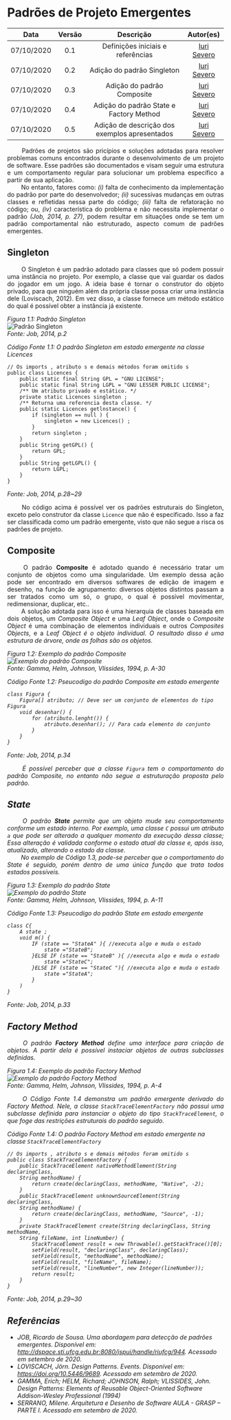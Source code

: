 # Padrões de Projeto Emergentes

|    Data    | Versão |         Descrição         |           Autor(es)           |
| :--------: | :----: | :-----------------------: | :---------------------------: |
| 07/10/2020 |  0.1   | Definições iniciais e referências | [Iuri Severo](https://github.com/iurisevero) |
| 07/10/2020 |  0.2   | Adição do padrão Singleton | [Iuri Severo](https://github.com/iurisevero) |
| 07/10/2020 |  0.3   | Adição do padrão Composite | [Iuri Severo](https://github.com/iurisevero) |
| 07/10/2020 |  0.4   | Adição do padrão State e Factory Method | [Iuri Severo](https://github.com/iurisevero) |
| 07/10/2020 |  0.5   | Adição de descrição dos exemplos apresentados | [Iuri Severo](https://github.com/iurisevero) |

<p align="justify"> &emsp;&emsp; Padrões de projetos são pricípios e soluções adotadas para resolver problemas comuns encontrados durante o desenvolvimento de um projeto de software. Esse padrões são documentados e visam seguir uma estrutura e um comportamento regular para solucionar um problema específico a partir de sua aplicação. <br />
&emsp;&emsp; No entanto, fatores como: <i>(i)</i> falta de conhecimento da implementação do padrão por parte do desenvolvedor; <i>(ii)</i> sucessivas mudanças em outras classes e refletidas nessa parte do código; <i>(iii)</i> falta de refatoração no código; ou, <i>(iv)</i> característica do problema e não necessita implementar o padrão <i>(Job, 2014, p. 27)</i>, podem resultar em situações onde se tem um padrão comportamental não estruturado, aspecto comum de padrões emergentes. <br />

## Singleton

<p align="justify"> &emsp;&emsp; O Singleton é um padrão adotado para classes que só podem possuir uma instância no projeto. Por exemplo, a classe que vai guardar os dados do jogador em um jogo. A ideia base é tornar o construtor do objeto privado, para que ninguém além da própria classe possa criar uma instância dele (Loviscach, 2012). Em vez disso, a classe fornece um método estático do qual é possível obter a instância já existente. </p>

_Figura 1.1: Padrão Singleton_
<br /><img src="docs/Assets/Img/Studies/EmergingDesignPatterns/SingletonPattern.png" alt="Padrão Singleton"><br />
_Fonte: Job, 2014, p.2_

_Código Fonte 1.1: O padrão Singleton em estado emergente na classe Licences_
```
// Os imports , atributo s e demais métodos foram omitido s
public class Licences {
    public static final String GPL = "GNU LICENSE";
    public static final String LGPL = "GNU LESSER PUBLIC LICENSE";
    /** Um atributo privado e estático. */
    private static Licences singleton ;
    /** Returna uma referencia desta classe. */
    public static Licences getlnstance() {
        if (singleton == null ) {
            singleton = new Licences() ;
        }
        return singleton ;
    }
    public String getGPL() {
        return GPL;
    }
    public String getLGPL() {
        return LGPL;
    }
}
```
_Fonte: Job, 2014, p.28~29_

<p align="justify"> &emsp;&emsp;  No código acima é possível ver os padrões estruturais do Singleton, exceto pelo construtor da classe <code>Licence</code> que não é especificado. Isso a faz ser classificada como um padrão emergente, visto que não segue a risca os padrões de projeto. </p>

## Composite

<p align="justify"> &emsp;&emsp; O padrão <b>Composite</b> é adotado quando é necessário tratar um conjunto de objetos como uma singularidade. Um exemplo dessa ação pode ser encontrado em diversos softwares de edição de imagem e desenho, na função de agrupamento: diversos objetos distintos passam a ser tratados como um só, o grupo, o qual é possível movimentar, redimensionar, duplicar, etc..
<br /> &emsp;&emsp; A solução adotada para isso é uma hierarquia de classes baseada em dois objetos, um <i>Composite Object</i> e uma <i>Leaf Object</i>, onde o <i>Composite Object</i> é uma combinação de elementos individuais e outros <i>Composites Objects</i>, e a <i>Leaf Object</> é o objeto individual. O resultado disso é uma estrutura de árvore, onde as folhas são os objetos. </p>

_Figura 1.2: Exemplo do padrão Composite_
<br /><img src="docs/Assets/Img/Studies/EmergingDesignPatterns/CompositePatternExample.png" alt="Exemplo do padrão Composite"><br />
_Fonte: Gamma, Helm, Johnson, Vlissides, 1994, p. A-30_

_Código Fonte 1.2: Pseucodigo do padrão Composite em estado emergente_
```
class Figura {
    Figura[] atributo; // Deve ser um conjunto de elementos do tipo Figura
    void desenhar() {
        for (atributo.lenght()) {
            atributo.desenhar(); // Para cada elemento do conjunto
        }
    }
}
```
_Fonte: Job, 2014, p.34_

<p align="justify"> &emsp;&emsp; É possível perceber que a classe <code>Figura</code> tem o comportamento do padrão Composite, no entanto não segue a estruturação proposta pelo padrão.</p>

## State
<p align="justify"> &emsp;&emsp; O padrão <b>State</b> permite que um objeto mude seu comportamento conforme um estado interno. Por exemplo, uma classe <code>C</code> possui um atributo <code>a</code> que pode ser alterado a qualquer momento da execução dessa classe; Essa alteração é validada conforme o estado atual da classe e, após isso, atualizado, alterando o estado da classe.
<br /> &emsp;&emsp; No exemplo de <i>Código 1.3</i>, pode-se perceber que o comportamento do State é seguido, porém dentro de uma única função que trata todos estados possíveis. </p>

_Figura 1.3: Exemplo do padrão State_
<br /><img src="docs/Assets/Img/Studies/EmergingDesignPatterns/StatePatternExample.png" alt="Exemplo do padrão State"><br />
_Fonte: Gamma, Helm, Johnson, Vlissides, 1994, p. A-11_

_Código Fonte 1.3: Pseucodigo do padrão State em estado emergente_
```
class C{
    A state ;
    void m() {
        IF (state == "StateA" ){ //executa algo e muda o estado
            state ="StateB";
        }ELSE IF (state == "StateB" ){ //executa algo e muda o estado
            state ="StateC";
        }ELSE IF (state == "StateC "){ //executa algo e muda o estado
            state ="StateA";
        }
    )
} 
```
_Fonte: Job, 2014, p.33_

## Factory Method
<p align="justify"> &emsp;&emsp; O padrão <b>Factory Method</b> define uma interface para criação de objetos. A partir dela é possível instaciar objetos de outras subclasses definidas. </p>

_Figura 1.4: Exemplo do padrão Factory Method_
<br /><img src="docs/Assets/Img/Studies/EmergingDesignPatterns/FactoryMethodPatternExample.png" alt="Exemplo do padrão Factory Method"><br />
_Fonte: Gamma, Helm, Johnson, Vlissides, 1994, p. A-4_

<p align="justify"> &emsp;&emsp; O <i>Código Fonte 1.4</i> demonstra um padrão emergente derivado do Factory Method. Nele, a classe <code>StackTraceElementFactory</code> não possui uma subclasse definida para instanciar o objeto do tipo <code>StackTraceElement</code>, o que foge das restrições estruturais do padrão seguido.

_Código Fonte 1.4: O padrão Factory Method em estado emergente na classe ```StackTraceElementFactory```_
```
// Os imports , atributo s e demais métodos foram omitido s
public class StackTraceElementFactory {
    public StackTraceElement nativeMethodElement(String declaringClass, 
    String methodName) {
        return create(declaringClass, methodName, "Native", -2);
    }
    public StackTraceElement unknownSourceElement(String declaringClass, 
    String methodName) {
        return create(declaringClass, methodName, "Source", -1);
    }
    private StackTraceElement create(String declaringClass, String methodName, 
    String fileName, int lineNumber) {
        StackTraceElement result = new Throwable().getStackTrace()[0];
        setField(result, "declaringClass", declaringClass);
        setField(result, "methodName", methodName);
        setField(result, "fileName", fileName);
        setField(result, "lineNumber", new Integer(lineNumber));
        return result;
    }
} 
```
_Fonte: Job, 2014, p.29~30_

## Referências
* JOB, Ricardo de Sousa. Uma abordagem para detecção de padrões emergentes. Disponível em: <http://dspace.sti.ufcg.edu.br:8080/jspui/handle/riufcg/944>. Acessado em setembro de 2020.
* LOVISCACH, Jörn. Design Patterns. Events. Disponível em: <https://doi.org/10.5446/9689>. Acessado em setembro de 2020.
* GAMMA, Erich; HELM, Richard; JOHNSON, Ralph; VLISSIDES, John. Design Patterns: Elements of Reusable Object-Oriented Software Addison-Wesley Professional (1994)
* SERRANO, Milene. Arquitetura e Desenho de Software AULA - GRASP – PARTE I. Acessado em setembro de 2020.